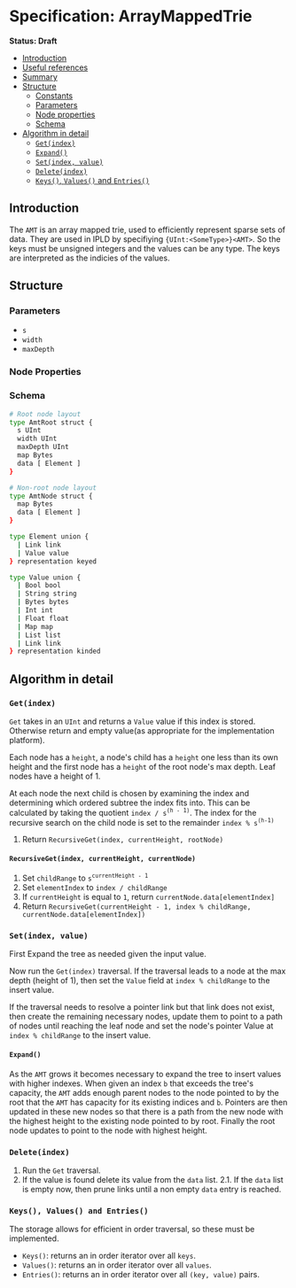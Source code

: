# Specification: ArrayMappedTrie

**Status: Draft**

* [Introduction](#Introduction)
* [Useful references](#Useful-references)
* [Summary](#Summary)
* [Structure](#Structure)
  * [Constants](#Constants)
  * [Parameters](#Parameters)
  * [Node properties](#Node-properties)
  * [Schema](#Schema)
* [Algorithm in detail](#Algorithm-in-detail)
  * [`Get(index)`](#Getindex)
  * [`Expand()`](#Expand)
  * [`Set(index, value)`](#Setindex-value)
  * [`Delete(index)`](#Deleteindex)
  * [`Keys()`, `Values()` and `Entries()`](#Keys-Values-and-Entries)

## Introduction

The `AMT` is an array mapped trie, used to efficiently represent sparse sets of data. They are used in
IPLD by specifiying `{UInt:<SomeType>}<AMT>`. So the keys must be unsigned integers and the values can be
any type. The keys are interpreted as the indicies of the values.


## Structure

### Parameters

- `s`
- `width`
- `maxDepth`

### Node Properties

### Schema

```sh
# Root node layout
type AmtRoot struct {
  s UInt
  width UInt
  maxDepth UInt
  map Bytes
  data [ Element ]
}

# Non-root node layout
type AmtNode struct {
  map Bytes
  data [ Element ]
}

type Element union {
  | Link link
  | Value value
} representation keyed

type Value union {
  | Bool bool
  | String string
  | Bytes bytes
  | Int int
  | Float float
  | Map map
  | List list
  | Link link
} representation kinded
```

## Algorithm in detail

### `Get(index)`

`Get` takes in an `UInt` and returns a `Value` value if this index is stored. Otherwise return and empty value(as appropriate for the implementation platform).

Each node has a `height`, a node's child has a `height` one less than its own height and the first
node has a `height` of the root node's max depth. Leaf nodes have a height of 1.

At each node the next child is chosen by examining the index and determining
which ordered subtree the index fits into. This can be calculated by taking
the quotient `index / s`<sup>`(h - 1)`</sup>. The index for the recursive search on the
child node is set to the remainder `index % s`<sup>`(h-1)`</sup>

1. Return `RecursiveGet(index, currentHeight, rootNode)`

#### `RecursiveGet(index, currentHeight, currentNode)`

1. Set `childRange` to `s`<sup>`currentHeight - 1`</sup>
2. Set `elementIndex` to `index / childRange`
3. If `currentHeight` is equal to `1`, return `currentNode.data[elementIndex]`
4. Return `RecursiveGet(currentHeight - 1, index % childRange, currentNode.data[elementIndex])`

### `Set(index, value)`

First Expand the tree as needed given the input value.

Now run the `Get(index)` traversal. If the traversal leads to a node at the max depth
(height of 1), then set the `Value` field at `index % childRange` to the insert value.

If the traversal needs to resolve a pointer link but that link does not exist,
then create the remaining necessary nodes, update them to point to a path
of nodes until reaching the leaf node and set the node's pointer Value at
`index % childRange` to the insert value.

#### `Expand()`

As the `AMT` grows it becomes necessary to expand the tree to insert
values with higher indexes. When given an index `b` that exceeds the tree's
capacity, the `AMT` adds enough parent nodes to the node pointed to by
the root that the `AMT` has capacity for its existing indices and `b`.
Pointers are then updated in these new nodes so that there is a path from
the new node with the highest height to the existing node pointed to by root.
Finally the root node updates to point to the node with highest height.

### `Delete(index)`

1. Run the `Get` traversal.
2. If the value is found delete its value from the `data` list.
  2.1. If the `data` list is empty now, then prune links until a non empty `data` entry is reached.

### `Keys(), Values() and Entries()`

The storage allows for efficient in order traversal, so these must be implemented.

- `Keys()`: returns an in order iterator over all `keys`.
- `Values()`: returns an in order iterator over all `values`.
- `Entries()`: returns an in order iterator over all `(key, value)` pairs.
